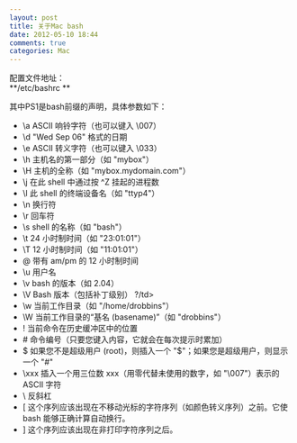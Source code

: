 ```yaml
---
layout: post
title: 关于Mac bash
date: 2012-05-10 18:44
comments: true
categories: Mac
---
```

配置文件地址：  
**/etc/bashrc **

其中PS1是bash前缀的声明，具体参数如下：

+  \a    ASCII 响铃字符（也可以键入 \007）  
+  \d    "Wed Sep 06" 格式的日期   
+ \e    ASCII 转义字符（也可以键入 \033）
+ \h    主机名的第一部分（如 "mybox"）
+ \H    主机的全称（如 "mybox.mydomain.com"）
+ \j    在此 shell 中通过按 ^Z 挂起的进程数
+ \l    此 shell 的终端设备名（如 "ttyp4"）
+ \n    换行符
+ \r    回车符
+ \s    shell 的名称（如 "bash"）
+ \t    24 小时制时间（如 "23:01:01"）
+ \T    12 小时制时间（如 "11:01:01"）
+ \@    带有 am/pm 的 12 小时制时间
+ \u    用户名
+ \v    bash 的版本（如 2.04）
+ \V    Bash 版本（包括补丁级别） ?/td>
+ \w    当前工作目录（如 "/home/drobbins"）
+ \W    当前工作目录的“基名 (basename)”（如 "drobbins"）
+ \!    当前命令在历史缓冲区中的位置
+ \#    命令编号（只要您键入内容，它就会在每次提示时累加）
+ \$    如果您不是超级用户 (root)，则插入一个 "$"；如果您是超级用户，则显示一个 "#"
+ \xxx    插入一个用三位数 xxx（用零代替未使用的数字，如 "\007"）表示的 ASCII 字符
+ \\    反斜杠
+ \[    这个序列应该出现在不移动光标的字符序列（如颜色转义序列）之前。它使 bash 能够正确计算自动换行。
+ \]    这个序列应该出现在非打印字符序列之后。
